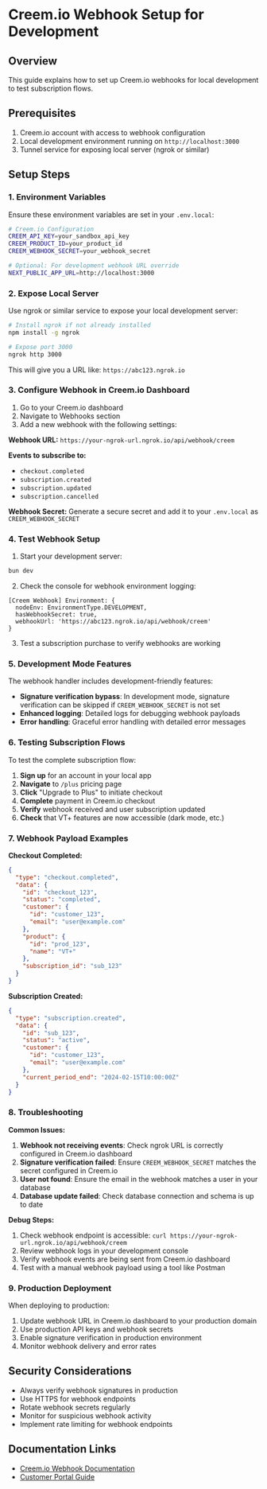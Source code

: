 # Creem.io Webhook Setup for Development

## Overview

This guide explains how to set up Creem.io webhooks for local development to test subscription flows.

## Prerequisites

1. Creem.io account with access to webhook configuration
2. Local development environment running on `http://localhost:3000`
3. Tunnel service for exposing local server (ngrok or similar)

## Setup Steps

### 1. Environment Variables

Ensure these environment variables are set in your `.env.local`:

```bash
# Creem.io Configuration
CREEM_API_KEY=your_sandbox_api_key
CREEM_PRODUCT_ID=your_product_id
CREEM_WEBHOOK_SECRET=your_webhook_secret

# Optional: For development webhook URL override
NEXT_PUBLIC_APP_URL=http://localhost:3000
```

### 2. Expose Local Server

Use ngrok or similar service to expose your local development server:

```bash
# Install ngrok if not already installed
npm install -g ngrok

# Expose port 3000
ngrok http 3000
```

This will give you a URL like: `https://abc123.ngrok.io`

### 3. Configure Webhook in Creem.io Dashboard

1. Go to your Creem.io dashboard
2. Navigate to Webhooks section
3. Add a new webhook with the following settings:

**Webhook URL:** `https://your-ngrok-url.ngrok.io/api/webhook/creem`

**Events to subscribe to:**

- `checkout.completed`
- `subscription.created`
- `subscription.updated`
- `subscription.cancelled`

**Webhook Secret:** Generate a secure secret and add it to your `.env.local` as `CREEM_WEBHOOK_SECRET`

### 4. Test Webhook Setup

1. Start your development server:

```bash
bun dev
```

2. Check the console for webhook environment logging:

```
[Creem Webhook] Environment: {
  nodeEnv: EnvironmentType.DEVELOPMENT,
  hasWebhookSecret: true,
  webhookUrl: 'https://abc123.ngrok.io/api/webhook/creem'
}
```

3. Test a subscription purchase to verify webhooks are working

### 5. Development Mode Features

The webhook handler includes development-friendly features:

- **Signature verification bypass**: In development mode, signature verification can be skipped if `CREEM_WEBHOOK_SECRET` is not set
- **Enhanced logging**: Detailed logs for debugging webhook payloads
- **Error handling**: Graceful error handling with detailed error messages

### 6. Testing Subscription Flows

To test the complete subscription flow:

1. **Sign up** for an account in your local app
2. **Navigate** to `/plus` pricing page
3. **Click** "Upgrade to Plus" to initiate checkout
4. **Complete** payment in Creem.io checkout
5. **Verify** webhook received and user subscription updated
6. **Check** that VT+ features are now accessible (dark mode, etc.)

### 7. Webhook Payload Examples

**Checkout Completed:**

```json
{
  "type": "checkout.completed",
  "data": {
    "id": "checkout_123",
    "status": "completed",
    "customer": {
      "id": "customer_123",
      "email": "user@example.com"
    },
    "product": {
      "id": "prod_123",
      "name": "VT+"
    },
    "subscription_id": "sub_123"
  }
}
```

**Subscription Created:**

```json
{
  "type": "subscription.created",
  "data": {
    "id": "sub_123",
    "status": "active",
    "customer": {
      "id": "customer_123",
      "email": "user@example.com"
    },
    "current_period_end": "2024-02-15T10:00:00Z"
  }
}
```

### 8. Troubleshooting

**Common Issues:**

1. **Webhook not receiving events**: Check ngrok URL is correctly configured in Creem.io dashboard
2. **Signature verification failed**: Ensure `CREEM_WEBHOOK_SECRET` matches the secret configured in Creem.io
3. **User not found**: Ensure the email in the webhook matches a user in your database
4. **Database update failed**: Check database connection and schema is up to date

**Debug Steps:**

1. Check webhook endpoint is accessible: `curl https://your-ngrok-url.ngrok.io/api/webhook/creem`
2. Review webhook logs in your development console
3. Verify webhook events are being sent from Creem.io dashboard
4. Test with a manual webhook payload using a tool like Postman

### 9. Production Deployment

When deploying to production:

1. Update webhook URL in Creem.io dashboard to your production domain
2. Use production API keys and webhook secrets
3. Enable signature verification in production environment
4. Monitor webhook delivery and error rates

## Security Considerations

- Always verify webhook signatures in production
- Use HTTPS for webhook endpoints
- Rotate webhook secrets regularly
- Monitor for suspicious webhook activity
- Implement rate limiting for webhook endpoints

## Documentation Links

- [Creem.io Webhook Documentation](https://docs.creem.io/learn/webhooks/introduction)
- [Customer Portal Guide](https://docs.creem.io/learn/customers/customer-portal)
